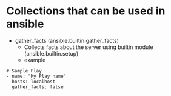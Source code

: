 Collections that can be used in ansible 
=======================================


* gather_facts (ansible.builtin.gather_facts)
    -   Collects facts about the server using builtin module (ansible.builtin.setup) 
    -   example
```
# Sample Play
- name: "My Play name"
  hosts: localhost
  gather_facts: false
```

